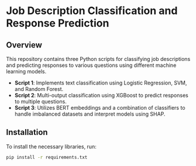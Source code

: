 # Job Description Classification and Response Prediction

## Overview
This repository contains three Python scripts for classifying job descriptions and predicting responses to various questions using different machine learning models.

- **Script 1**: Implements text classification using Logistic Regression, SVM, and Random Forest.
- **Script 2**: Multi-output classification using XGBoost to predict responses to multiple questions.
- **Script 3**: Utilizes BERT embeddings and a combination of classifiers to handle imbalanced datasets and interpret models using SHAP.

## Installation

To install the necessary libraries, run:

```bash
pip install -r requirements.txt
